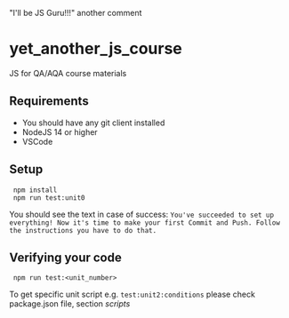 "I'll be JS Guru!!!"
another comment
# yet_another_js_course
JS for QA/AQA course materials

## Requirements

* You should have any git client installed
* NodeJS 14 or higher
* VSCode

## Setup
```
 npm install
 npm run test:unit0
```
You should see the text in case of success:
``You've succeeded to set up everything!
Now it's time to make your first Commit and Push.
Follow the instructions you have to do that.
``

## Verifying your code
```
 npm run test:<unit_number>
```
To get specific unit script e.g. `test:unit2:conditions` please check package.json file, section _scripts_
